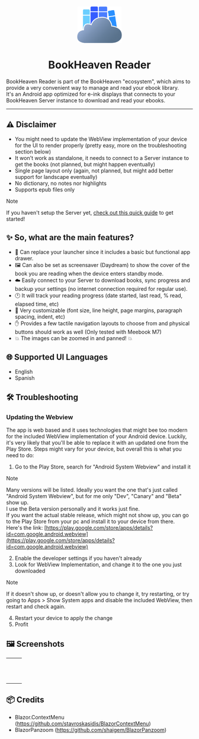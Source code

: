 <p align="center">
  <img src="wwwroot/logo.svg" width="120px" alt="" />
</p>

<h1 align="center">BookHeaven Reader</h1>

BookHeaven Reader is part of the BookHeaven "ecosystem", which aims to provide a very convenient way to manage and read your ebook library.</br>
It's an Android app optimized for e-ink displays that connects to your BookHeaven Server instance to download and read your ebooks.

---

## :warning: Disclaimer
- You might need to update the WebView implementation of your device for the UI to render properly (pretty easy, more on the troubleshooting section below)
- It won't work as standalone, it needs to connect to a Server instance to get the books (not planned, but might happen eventually)
- Single page layout only (again, not planned, but might add better support for landscape eventually)
- No dictionary, no notes nor highlights
- Supports epub files only

> [!NOTE]
> If you haven't setup the Server yet, [check out this quick guide](https://bookheaven.ggarrido.dev/getting-started) to get started!

## :sparkles: So, what are the main features?
- :rocket: Can replace your launcher since it includes a basic but functional app drawer.
- :framed_picture: Can also be set as screensaver (Daydream) to show the cover of the book you are reading when the device enters standby mode.
- :cloud: Easily connect to your Server to download books, sync progress and backup your settings (no internet connection required for regular use).
- :clock12: It will track your reading progress (date started, last read, % read, elapsed time, etc)
- :book: Very customizable (font size, line height, page margins, paragraph spacing, indent, etc)
- :hand: Provides a few tactile navigation layouts to choose from and physical buttons should work as well (Only tested with Meebook M7)
- :boom: The images can be zoomed in and panned! :boom:

## :globe_with_meridians: Supported UI Languages
- English
- Spanish

## :hammer_and_wrench: Troubleshooting
### Updating the Webview
The app is web based and it uses technologies that might bee too modern for the included WebView implementation of your Android device.
Luckily, it's very likely that you'll be able to replace it with an updated one from the Play Store.
Steps might vary for your device, but overall this is what you need to do:
1. Go to the Play Store, search for "Android System Webview" and install it
  > [!NOTE]
  > Many versions will be listed. Ideally you want the one that's just called "Android System Webview", but for me only "Dev", "Canary" and "Beta" show up.</br>
  > I use the Beta version personally and it works just fine.  
  > If you want the actual stable release, which might not show up, you can go to the Play Store from your pc and install it to your device from there.<br/>
  > Here's the link: [https://play.google.com/store/apps/details?id=com.google.android.webview](https://play.google.com/store/apps/details?id=com.google.android.webview)<br/>

2. Enable the developer settings if you haven't already
3. Look for WebView Implementation, and change it to the one you just downloaded
  > [!NOTE]
  > If it doesn't show up, or doesn't allow you to change it, try restarting, or try going to Apps > Show System apps and disable the included WebView, then restart and check again.
4. Restart your device to apply the change
5. Profit

## :framed_picture: Screenshots
<table style="filter: grayscale(100%);">
  <tr>
    <td>
      <img src="https://bookheaven-web.pages.dev/img/reader-img.png" alt="" />
    </td>
    <td>
        <img src="https://bookheaven-web.pages.dev/img/reader-remote.png" alt="" />
    </td>
    <td>
      <img src="https://bookheaven-web.pages.dev/img/reader-book.png" alt="" />
    </td>
  </tr>
  <tr>
    <td>
      <img src="https://bookheaven-web.pages.dev/img/reader-index.png" alt="" />
    </td>
    <td>
        <img src="https://bookheaven-web.pages.dev/img/reader-text-settings.png" alt="" />
    </td>
    <td>
        <img src="https://bookheaven-web.pages.dev/img/reader-page-settings.png" alt="" />
    </td>
  </tr>
  <tr>
    <td>
      <img src="https://bookheaven-web.pages.dev/img/reader-apps.png" alt="" />
    </td>
    <td>
    </td>
    <td></td>
  </tr>
</table>

## :package: Credits
- Blazor.ContextMenu (https://github.com/stavroskasidis/BlazorContextMenu)
- BlazorPanzoom (https://github.com/shaigem/BlazorPanzoom)
